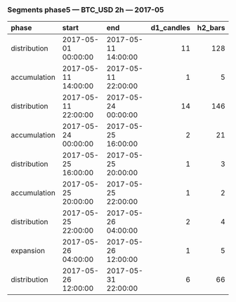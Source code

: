 ### Segments phase5 — BTC_USD 2h — 2017-05

| phase        | start               | end                 |   d1_candles |   h2_bars |
|:-------------|:--------------------|:--------------------|-------------:|----------:|
| distribution | 2017-05-01 00:00:00 | 2017-05-11 14:00:00 |           11 |       128 |
| accumulation | 2017-05-11 14:00:00 | 2017-05-11 22:00:00 |            1 |         5 |
| distribution | 2017-05-11 22:00:00 | 2017-05-24 00:00:00 |           14 |       146 |
| accumulation | 2017-05-24 00:00:00 | 2017-05-25 16:00:00 |            2 |        21 |
| distribution | 2017-05-25 16:00:00 | 2017-05-25 20:00:00 |            1 |         3 |
| accumulation | 2017-05-25 20:00:00 | 2017-05-25 22:00:00 |            1 |         2 |
| distribution | 2017-05-25 22:00:00 | 2017-05-26 04:00:00 |            2 |         4 |
| expansion    | 2017-05-26 04:00:00 | 2017-05-26 12:00:00 |            1 |         5 |
| distribution | 2017-05-26 12:00:00 | 2017-05-31 22:00:00 |            6 |        66 |